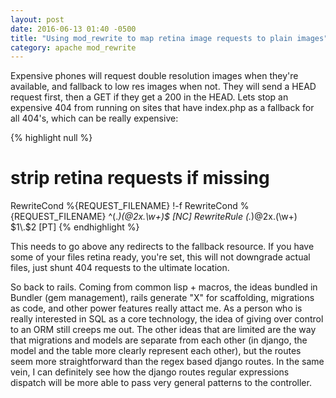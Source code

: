 ```yaml
---
layout: post
date: 2016-06-13 01:40 -0500
title: "Using mod_rewrite to map retina image requests to plain images"
category: apache mod_rewrite
---
```


Expensive phones will request double resolution images when they're available, and fallback to low res images when not. They will send a HEAD request first, then a GET if they get a 200 in the HEAD. Lets stop an expensive 404 from running on sites that have index.php as a fallback for all 404's, which can be really expensive:

{% highlight null %}
# strip retina requests if missing
RewriteCond  %{REQUEST_FILENAME} !-f
RewriteCond %{REQUEST_FILENAME} ^(.*)(@2x\.\w+)$ [NC]
RewriteRule (.*)@2x\.(\w+) $1\.$2 [PT]
{% endhighlight %}

This needs to go above any redirects to the fallback resource.  If you have some of your files retina ready, you're set, this will not downgrade actual files, just shunt 404 requests to the ultimate location.

So back to rails. Coming from common lisp + macros, the ideas bundled in
Bundler (gem management), rails generate "X" for scaffolding, migrations as
code, and other power features really attact me. As a person who is really interested in
SQL as a core technology, the idea of giving over control to an ORM still creeps me
out. The other ideas that are limited are the way that migrations and models are
separate from each other (in django, the model and the table more clearly represent each other), but the routes seem more straightforward than the regex based django routes. In the same vein, I can definitely see how the django routes regular expressions dispatch will be more able to pass very general patterns to the controller. 